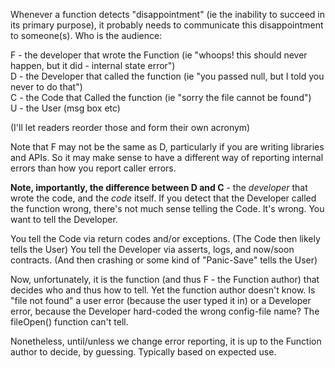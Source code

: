 Whenever a function detects "disappointment" (ie the inability to succeed in its primary purpose),
it probably needs to communicate this disappointment to someone(s).  Who is the audience:

F - the developer that wrote the Function (ie "whoops! this should never happen, but it did - internal state error")  
D - the Developer that called the function (ie "you passed null, but I told you never to do that")  
C - the Code that Called the function (ie "sorry the file cannot be found")  
U - the User (msg box etc)  

(I'll let readers reorder those and form their own acronym)

Note that F may not be the same as D, particularly if you are writing libraries and APIs.
So it may make sense to have a different way of reporting internal errors than how you report caller errors.

**Note, importantly, the difference between D and C** - the _developer_ that wrote the code, and the _code_ itself.
If you detect that the Developer called the function wrong, there's not much sense telling the Code. It's wrong.
You want to tell the Developer.

You tell the Code via return codes and/or exceptions.  (The Code then likely tells the User)
You tell the Developer via asserts, logs, and now/soon contracts. (And then crashing or some kind of "Panic-Save" tells the User)

Now, unfortunately, it is the function (and thus F - the Function author) that decides who and thus how to tell.
Yet the function author doesn't know.
Is "file not found" a user error (because the user typed it in) or a Developer error,
because the Developer hard-coded the wrong config-file name?  The fileOpen() function can't tell.

Nonetheless, until/unless we change error reporting, it is up to the Function author to decide, by guessing.
Typically based on expected use.
